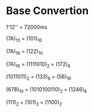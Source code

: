 # Base Convertion

1'12'' = 72000ms

(7A)<sub>13</sub> = (101)<sub>10</sub>

(7A)<sub>16</sub> = (122)<sub>10</sub>

(7A)<sub>16</sub> = (1111010)<sub>2</sub> = (172)<sub>8</sub>

(1011011)<sub>2</sub> = (133)<sub>8</sub> = (5B)<sub>16</sub>

(678)<sub>10</sub> = (‭1010100110‬)<sub>2</sub> = (1246)<sub>8</sub>

(111)<sub>2</sub> + (101)<sub>2</sub> = (1100)<sub>2</sub>


